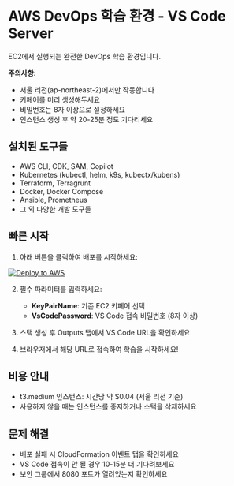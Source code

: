 # AWS DevOps 학습 환경 - VS Code Server
EC2에서 실행되는 완전한 DevOps 학습 환경입니다.

**주의사항:**
- 서울 리전(ap-northeast-2)에서만 작동합니다
- 키페어를 미리 생성해두세요
- 비밀번호는 8자 이상으로 설정하세요
- 인스턴스 생성 후 약 20-25분 정도 기다리세요

## 설치된 도구들
- AWS CLI, CDK, SAM, Copilot
- Kubernetes (kubectl, helm, k9s, kubectx/kubens)
- Terraform, Terragrunt
- Docker, Docker Compose
- Ansible, Prometheus
- 그 외 다양한 개발 도구들

## 빠른 시작

1. 아래 버튼을 클릭하여 배포를 시작하세요:

[![Deploy to AWS](https://img.shields.io/badge/Deploy%20to-AWS-orange?style=for-the-badge&logo=amazon-aws)](https://console.aws.amazon.com/cloudformation/home?region=ap-northeast-2#/stacks/create/review?templateURL=https://raw.githubusercontent.com/HaeDalWang/vscode-in-ec2/refs/heads/main/cloudformation.yaml&stackName=VSCode-Server-Stack&param_InstanceType=t3.medium&param_VolumeSize=20
)

2. 필수 파라미터를 입력하세요:
   - **KeyPairName**: 기존 EC2 키페어 선택
   - **VsCodePassword**: VS Code 접속 비밀번호 (8자 이상)

3. 스택 생성 후 Outputs 탭에서 VS Code URL을 확인하세요

4. 브라우저에서 해당 URL로 접속하여 학습을 시작하세요!

## 비용 안내
- t3.medium 인스턴스: 시간당 약 $0.04 (서울 리전 기준)
- 사용하지 않을 때는 인스턴스를 중지하거나 스택을 삭제하세요

## 문제 해결
- 배포 실패 시 CloudFormation 이벤트 탭을 확인하세요
- VS Code 접속이 안 될 경우 10-15분 더 기다려보세요
- 보안 그룹에서 8080 포트가 열려있는지 확인하세요